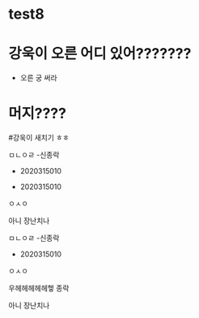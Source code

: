 # test8

# 강욱이 오른 어디 있어???????
- 오른 궁 써라


# 머지????


#강욱이 새치기 ㅎㅎ

ㅁㄴㅇㄹ
 -신종락


- 2020315010

- 2020315010

ㅇㅅㅇ

아니 장난치나

ㅁㄴㅇㄹ
 -신종락
- 2020315010

ㅇㅅㅇ


우헤헤헤헤헤헿
종락

아니 장난치나
